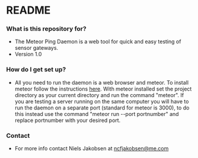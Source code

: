 # README #

### What is this repository for? ###

* The Meteor Ping Daemon is a web tool for quick and easy testing of sensor gateways.  
* Version 1.0

### How do I get set up? ###

* All you need to run the daemon is a web browser and meteor. To install meteor follow the instructions [here](https://www.meteor.com/install). With meteor installed set the project directory as your current directory and run the command "meteor". If you are testing a server running on the same computer you will have to run the daemon on a separate port (standard for meteor is 3000), to do this instead use the command "meteor run --port portnumber" and replace portnumber with your desired port. 

### Contact ###

* For more info contact Niels Jakobsen at ncfjakobsen@me.com